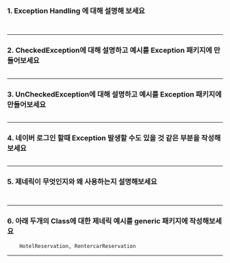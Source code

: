 ### 1. Exception Handling 에 대해 설명해 보세요
~~~


~~~
---
### 2. CheckedException에 대해 설명하고 예시를 Exception 패키지에 만들어보세요
~~~

~~~
---
### 3. UnCheckedException에 대해 설명하고 예시를 Exception 패키지에 만들어보세요
~~~

~~~
---

### 4. 네이버 로그인 할때 Exception 발생할 수도 있을 것 같은 부분을 작성해보세요 
~~~

~~~
---

### 5. 제네릭이 무엇인지와 왜 사용하는지 설명해보세요
~~~
 
~~~
--- 
### 6. 아래 두개의 Class에 대한 제네릭 예시를 generic 패키지에 작성해보세요 
~~~
    HotelReservation, RentercarReservation
~~~
---


